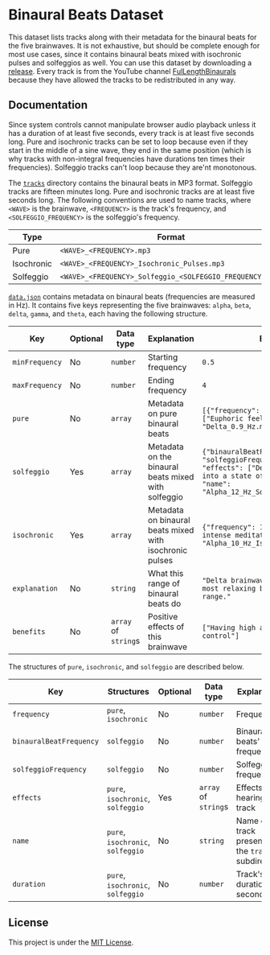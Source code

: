 # Binaural Beats Dataset

This dataset lists tracks along with their metadata for the binaural beats for the five brainwaves. It is not exhaustive, but should be complete enough for most use cases, since it contains binaural beats mixed with isochronic pulses and solfeggios as well. You can use this dataset by downloading a [release](https://github.com/neelkamath/binaural-beats-dataset/releases). Every track is from the YouTube channel [FulLengthBinaurals](https://www.youtube.com/user/FulLengthBinaurals/featured) because they have allowed the tracks to be redistributed in any way.

## Documentation

Since system controls cannot manipulate browser audio playback unless it has a duration of at least five seconds, every track is at least five seconds long. Pure and isochronic tracks can be set to loop because even if they start in the middle of a sine wave, they end in the same position (which is why tracks with non-integral frequencies have durations ten times their frequencies). Solfeggio tracks can't loop because they are'nt monotonous.

The [`tracks`](tracks) directory contains the binaural beats in MP3 format. Solfeggio tracks are fifteen minutes long. Pure and isochronic tracks are at least five seconds long. The following conventions are used to name tracks, where `<WAVE>` is the brainwave, `<FREQUENCY>` is the track's frequency, and `<SOLFEGGIO_FREQUENCY>` is the solfeggio's frequency.

|Type|Format|Example|
|---|---|---|
|Pure|`<WAVE>_<FREQUENCY>.mp3`|`Alpha_12_Hz.mp3`|
|Isochronic|`<WAVE>_<FREQUENCY>_Isochronic_Pulses.mp3`|`Alpha_10_Hz_Isochronic_Pulses.mp3`|
|Solfeggio|`<WAVE>_<FREQUENCY>_Solfeggio_<SOLFEGGIO_FREQUENCY>.mp3`|`Alpha_12_Hz_Solfeggio_396_Hz.mp3`|

[`data.json`](data.json) contains metadata on binaural beats (frequencies are measured in Hz). It contains five keys representing the five brainwaves: `alpha`, `beta`, `delta`, `gamma`, and `theta`, each having the following structure.

|Key|Optional|Data type|Explanation|Example|
|---|---|---|---|---|
|`minFrequency`|No|`number`|Starting frequency|`0.5`|
|`maxFrequency`|No|`number`|Ending frequency|`4`|
|`pure`|No|`array`|Metadata on pure binaural beats|`[{"frequency": 0.9, "effects": ["Euphoric feeling"], "name": "Delta_0.9_Hz.mp3"}]`|
|`solfeggio`|Yes|`array`|Metadata on the binaural beats mixed with solfeggio|`{"binauralBeatFrequency": 12, "solfeggioFrequency": 396, "effects": ["Designed to ease you into a state of mental awareness"], "name": "Alpha_12_Hz_Solfeggio_396_Hz.mp3"}`|
|`isochronic`|Yes|`array`|Metadata on binaural beats mixed with isochronic pulses|`{"frequency": 10, "effects": ["More intense meditation"], "name": "Alpha_10_Hz_Isochronic_Pulses.mp3"}`|
|`explanation`|No|`string`|What this range of binaural beats do|`"Delta brainwaves are considered the most relaxing brainwave frequency range."`|
|`benefits`|No|`array` of `string`s|Positive effects of this brainwave|`["Having high amounts of self-control"]`|

The structures of `pure`, `isochronic`, and `solfeggio` are described below.

|Key|Structures|Optional|Data type|Explanation|Example|
|---|---|---|---|---|---|
|`frequency`|`pure`, `isochronic`|No|`number`|Frequency|`0.9`|
|`binauralBeatFrequency`|`solfeggio`|No|`number`|Binaural beats' frequency|`3`|
|`solfeggioFrequency`|`solfeggio`|No|`number`|Solfeggio's frequency|`741`|
|`effects`|`pure`, `isochronic`, `solfeggio`|Yes|`array` of `string`s|Effects of hearing this track|`["Euphoric feeling"]`|
|`name`|`pure`, `isochronic`, `solfeggio`|No|`string`|Name of the track present in the `tracks` subdirectory|`"Delta_0.9_Hz.mp3"`|
|`duration`|`pure`, `isochronic`, `solfeggio`|No|`number`|Track's duration in seconds|`5`|

## License

This project is under the [MIT License](LICENSE).